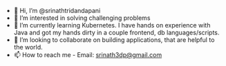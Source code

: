 - 👋 Hi, I’m @srinathtridandapani
- 👀 I’m interested in solving challenging problems
- 🌱 I’m currently learning Kubernetes. I have hands on experience with Java and got my hands dirty in a couple frontend, db languages/scripts.
- 💞️ I’m looking to collaborate on building applications, that are helpful to the world.
- 📫 How to reach me - Email: srinath3dp@gmail.com

<!---
srinathtridandapani/srinathtridandapani is a ✨ special ✨ repository because its `README.md` (this file) appears on your GitHub profile.
You can click the Preview link to take a look at your changes.
--->
